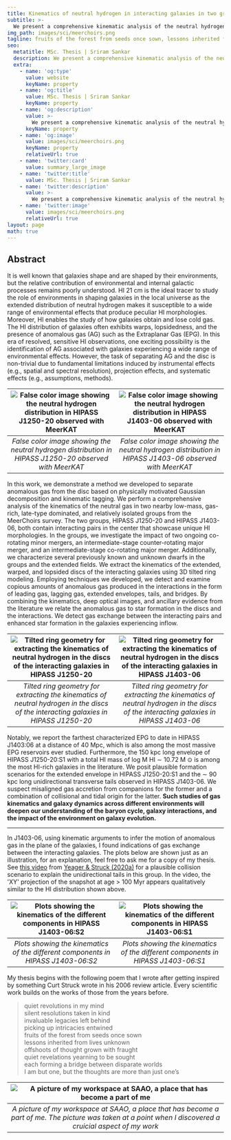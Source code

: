 ```yaml
---
title: Kinematics of neutral hydrogen in interacting galaxies in two groups from the MeerChoirs survey
subtitle: >-
  We present a comprehensive kinematic analysis of the neutral hydrogen in two groups from the Choirs sample, observed with MeerKAT. Employing 3D tilted ring modeling, we extract the kinematic and geometric parameters of the discs of the galaxies. Through physically motivated Gaussian decomposition and kinematic tagging, we identify and characterize the anomalous gas largely arising from the interactions. 
img_path: images/sci/meerchoirs.png
tagline: fruits of the forest from seeds once sown, lessons inherited from lives unknown, offshoots of thought grown with fraught, quiet revelations yearning to be sought
seo:
  metatitle: MSc. Thesis | Sriram Sankar
  description: We present a comprehensive kinematic analysis of the neutral hydrogen in two groups from the Choirs sample, observed with MeerKAT.
  extra:
    - name: 'og:type'
      value: website
      keyName: property
    - name: 'og:title'
      value: MSc. Thesis | Sriram Sankar
      keyName: property
    - name: 'og:description'
      value: >-
        We present a comprehensive kinematic analysis of the neutral hydrogen in two groups from the Choirs sample, observed with MeerKAT.
      keyName: property
    - name: 'og:image'
      value: images/sci/meerchoirs.png
      keyName: property
      relativeUrl: true
    - name: 'twitter:card'
      value: summary_large_image
    - name: 'twitter:title'
      value: MSc. Thesis | Sriram Sankar
    - name: 'twitter:description'
      value: >-
        We present a comprehensive kinematic analysis of the neutral hydrogen in two groups from the Choirs sample, observed with MeerKAT.
    - name: 'twitter:image'
      value: images/sci/meerchoirs.png
      relativeUrl: true
layout: page
math: true
---
```


## Abstract

It is well known that galaxies shape and are shaped by their environments, but the relative contribution of environmental and internal galactic processes remains poorly understood. HI 21 cm is the ideal tracer to study the role of environments in shaping galaxies in the local universe as the extended distribution of neutral hydrogen makes it susceptible to a wide range of environmental effects that produce peculiar HI morphologies. Moreover, HI enables the study of how galaxies obtain and lose cold gas. The HI distribution of galaxies often exhibits warps, lopsidedness, and the presence of anomalous gas (AG) such as the Extraplanar Gas (EPG). In this era of resolved, sensitive HI observations, one exciting possibility is the identification of AG associated with galaxies experiencing a wide range of environmental effects. However, the task of separating AG and the disc is non-trivial due to fundamental limitations induced by instrumental effects (e.g., spatial and spectral resolution), projection effects, and systematic effects (e.g., assumptions, methods). 

|![False color image showing the neutral hydrogen distribution in HIPASS J1250-20 observed with MeerKAT](/images/sci/j1250_RGB_lowres.png)|![False color image showing the neutral hydrogen distribution in HIPASS J1403-06 observed with MeerKAT](/images/sci/j1403_RGB_lowres.png)|
|:--:|:--:|
|*False color image showing the neutral hydrogen distribution in HIPASS J1250-20 observed with MeerKAT*|*False color image showing the neutral hydrogen distribution in HIPASS J1403-06 observed with MeerKAT*|

In this work, we demonstrate a method we developed to separate anomalous gas from the disc based on physically motivated Gaussian decomposition and kinematic tagging. We perform a comprehensive analysis of the kinematics of the neutral gas in two nearby low-mass, gas-rich, late-type dominated, and relatively isolated groups from the MeerChoirs survey. The two groups, HIPASS J1250-20 and HIPASS J1403-06, both contain interacting pairs in the center that showcase unique HI morphologies. In the groups, we investigate the impact of two ongoing co-rotating minor mergers, an intermediate-stage counter-rotating major merger, and an intermediate-stage co-rotating major merger. Additionally, we characterize several previously known and unknown dwarfs in the groups and the extended fields. We extract the kinematics of the extended, warped, and lopsided discs of the interacting galaxies using 3D tilted ring modeling. Employing techniques we developed, we detect and examine copious amounts of anomalous gas produced in the interactions in the form of leading gas, lagging gas, extended envelopes, tails, and bridges. By combining the kinematics, deep optical images, and ancillary evidence from the literature we relate the anomalous gas to star formation in the discs and the interactions. We detect gas exchange between the interacting pairs and enhanced star formation in the galaxies experiencing inflow. 

|![Tilted ring geometry for extracting the kinematics of neutral hydrogen in the discs of the interacting galaxies in HIPASS J1250-20](/images/sci/j1250_rings.png)|![Tilted ring geometry for extracting the kinematics of neutral hydrogen in the discs of the interacting galaxies in HIPASS J1403-06](/images/sci/j1403_rings.png)|
|:--:|:--:|
|*Tilted ring geometry for extracting the kinematics of neutral hydrogen in the discs of the interacting galaxies in HIPASS J1250-20*|*Tilted ring geometry for extracting the kinematics of neutral hydrogen in the discs of the interacting galaxies in HIPASS J1403-06*|

Notably, we report the farthest characterized EPG to date in HIPASS J1403:06 at a distance of 40 Mpc, which is also among the most massive EPG reservoirs ever studied. Furthermore, the 150 kpc long envelope of HIPASS J1250-20:S1 with a total HI mass of log M HI ∼ 10.72 M ⊙ is among the most HI-rich galaxies in the literature. We posit plausible formation scenarios for the extended envelope in HIPASS J1250-20:S1 and the ∼ 90 kpc long unidirectional transverse tails observed in HIPASS J1403-06. We suspect misaligned gas accretion from companions for the former and a combination of collisional and tidal origin for the latter. **Such studies of gas kinematics and galaxy dynamics across different environments will deepen our understanding of the baryon cycle, galaxy interactions, and the impact of the environment on galaxy evolution.**

---

In J1403-06, using kinematic arguments to infer the motion of anomalous gas in the plane of the galaxies, I found indications of gas exchange between the interacting galaxies. The plots below are shown just as an illustration, for an explanation, feel free to ask me for a copy of my thesis. See [this video](https://www.youtube.com/watch?v=-Tdnwvm8u1U) from [Yeager & Struck (2020a)](https://ui.adsabs.harvard.edu/abs/2020MNRAS.492.4892Y/abstract) for a plausible collision scenario to explain the unidirectional tails in this group. In the video, the 'XY' projection of the snapshot at age > 100 Myr appears qualitatively similar to the HI distribution shown above. 

|![Plots showing the kinematics of the different components in HIPASS J1403-06:S2](/images/sci/j1403_s2_kinplots.png)|![Plots showing the kinematics of the different components in HIPASS J1403-06:S1](/images/sci/j1403_s1_kinplots.png)|
|:--:|:--:|
|*Plots showing the kinematics of the different components in HIPASS J1403-06:S2*|*Plots showing the kinematics of the different components in HIPASS J1403-06:S1*|

My thesis begins with the following poem that I wrote after getting inspired by something Curt Struck wrote in his 2006 review article. Every scientific work builds on the works of those from the years before.
 
> quiet revolutions in my mind  
silent resolutions taken in kind  
invaluable legacies left behind  
picking up intricacies entwined  
fruits of the forest from seeds once sown  
lessons inherited from lives unknown  
offshoots of thought grown with fraught  
quiet revelations yearning to be sought  
each forming a bridge between disparate worlds  
I am but one, but the thoughts are more than just one’s

|![A picture of my workspace at SAAO, a place that has become a part of me](/images/sci/saao_desk.jpg)|
|:--:|
|*A picture of my workspace at SAAO, a place that has become a part of me. The picture was taken at a point when I discovered a cruicial aspect of my work*|

